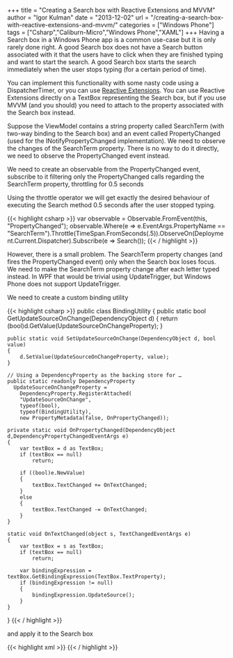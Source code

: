 +++
title = "Creating a Search box with Reactive Extensions and MVVM"
author = "Igor Kulman"
date = "2013-12-02"
url = "/creating-a-search-box-with-reactive-extensions-and-mvvm/"
categories = ["Windows Phone"]
tags = ["Csharp","Caliburn-Micro","Windows Phone","XAML"]
+++
Having a Search box in a Windows Phone app is a common use-case but it is only rarely done right. A good Search box does not have a Search button associated with it that the users have to click when they are finished typing and want to start the search. A good Search box starts the search immediately when the user stops typing (for a certain period of time). 

You can implement this functionality with some nasty code using a DispatcherTimer, or you can use [Reactive Extensions][1]. You can use Reactive Extensions directly on a TextBox representing the Search box, but if you use MVVM (and you should) you need to attach to the property associated with the Search box instead.

Suppose the ViewModel contains a string property called SearchTerm (with two-way binding to the Search box) and an event called PropertyChanged (used for the INotifyPropertyChanged implementation). We need to observe the changes of the SearchTerm property. There is no way to do it directly, we need to observe the PropertyChanged event instead. 

<!--more-->

We need to create an observable from the PropertyChanged event, subscribe to it filtering only the PropertyChanged calls regarding the SearchTerm property, throttling for 0.5 seconds

Using the throttle operator we will get exactly the desired behaviour of executing the Search method 0.5 seconds after the user stopped typing. 

{{< highlight csharp >}}
var observable = Observable.FromEvent<PropertyChangedEventArgs>(this, "PropertyChanged");
observable.Where(e => e.EventArgs.PropertyName == "SearchTerm").Throttle(TimeSpan.FromSeconds(.5)).ObserveOn(Deployment.Current.Dispatcher).Subscribe(e => Search());
{{< / highlight >}}

However, there is a small problem. The SearchTerm property changes (and fires the PropertyChanged event) only when the Search box loses focus. We need to make the SearchTerm property change after each letter typed instead. In WPF that would be trivial using UpdateTrigger, but Windows Phone does not support UpdateTrigger. 

We need to create a custom binding utility

{{< highlight csharp >}}
public class BindingUtility
{
    public static bool GetUpdateSourceOnChange(DependencyObject d)
    {
        return (bool)d.GetValue(UpdateSourceOnChangeProperty);
    }

    public static void SetUpdateSourceOnChange(DependencyObject d, bool value)
    {
        d.SetValue(UpdateSourceOnChangeProperty, value);
    }

    // Using a DependencyProperty as the backing store for …
    public static readonly DependencyProperty
      UpdateSourceOnChangeProperty =
        DependencyProperty.RegisterAttached(
        "UpdateSourceOnChange",
        typeof(bool),
        typeof(BindingUtility),
        new PropertyMetadata(false, OnPropertyChanged));

    private static void OnPropertyChanged(DependencyObject d,DependencyPropertyChangedEventArgs e)
    {
        var textBox = d as TextBox;
        if (textBox == null)
            return;
        
        if ((bool)e.NewValue)
        {
            textBox.TextChanged += OnTextChanged;
        }
        else
        {
            textBox.TextChanged -= OnTextChanged;
        }
    }
    
    static void OnTextChanged(object s, TextChangedEventArgs e)
    {
        var textBox = s as TextBox;
        if (textBox == null)
            return;

        var bindingExpression = textBox.GetBindingExpression(TextBox.TextProperty);
        if (bindingExpression != null)
        {
            bindingExpression.UpdateSource();
        }
    }
}
{{< / highlight >}}

and apply it to the Search box

{{< highlight xml >}}
 <TextBox Text="{Binding SearchTerm, Mode=TwoWay}" c:BindingUtility.UpdateSourceOnChange="True"  />
{{< / highlight >}}

 [1]: http://msdn.microsoft.com/en-us/data/gg577609.aspx
